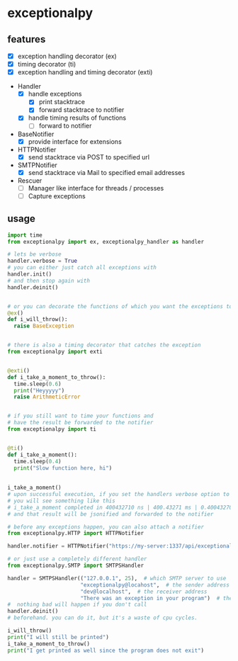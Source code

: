 # exceptionalpy
## features
- [X] exception handling decorator (ex)
- [X] timing decorator (ti)
- [X] exception handling and timing decorator (exti)

- Handler
  - [X] handle exceptions
    - [X] print stacktrace
    - [X] forward stacktrace to notifier
  - [X] handle timing results of functions
    - [ ] forward to notifier

- BaseNotifier
  - [X] provide interface for extensions
  
- HTTPNotifier
  - [X] send stacktrace via POST to specified url
  
- SMTPNotifier
  - [X] send stacktrace via Mail to specified email addresses

- Rescuer
  - [ ] Manager like interface for threads / processes
  - [ ] Capture exceptions
  
## usage

```python
import time
from exceptionalpy import ex, exceptionalpy_handler as handler

# lets be verbose
handler.verbose = True
# you can either just catch all exceptions with
handler.init()
# and then stop again with
handler.deinit()


# or you can decorate the functions of which you want the exceptions to be caught
@ex()
def i_will_throw():
  raise BaseException


# there is also a timing decorator that catches the exception
from exceptionalpy import exti


@exti()
def i_take_a_moment_to_throw():
  time.sleep(0.6)
  print("Heyyyyy")
  raise ArithmeticError


# if you still want to time your functions and 
# have the result be forwarded to the notifier
from exceptionalpy import ti


@ti()
def i_take_a_moment():
  time.sleep(0.4)
  print("Slow function here, hi")
  
  
i_take_a_moment()
# upon successful execution, if you set the handlers verbose option to True,
# you will see something like this
# i_take_a_moment completed in 400432710 ns | 400.43271 ms | 0.40043270999999997 s
# and that result will be jsonified and forwarded to the notifier

# before any exceptions happen, you can also attach a notifier
from exceptionalpy.HTTP import HTTPNotifier

handler.notifier = HTTPNotifier("https://my-server:1337/api/exceptional", "POST")

# or just use a completely different handler
from exceptionalpy.SMTP import SMTPSHandler

handler = SMTPSHandler(("127.0.0.1", 25),  # which SMTP server to use
                       "exceptionalpy@locahost",  # the sender address
                       "dev@localhost",  # the receiver address
                       "There was an exception in your program")  # the subject
#  nothing bad will happen if you don't call
handler.deinit()
# beforehand. you can do it, but it's a waste of cpu cycles.

i_will_throw()
print("I will still be printed")
i_take_a_moment_to_throw()
print("I get printed as well since the program does not exit")
```
